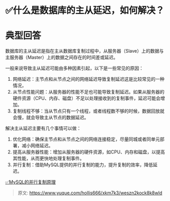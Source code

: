 # ✅什么是数据库的主从延迟，如何解决？

# 典型回答


数据库的主从延迟是指在主从数据库复制过程中，从服务器（Slave）上的数据与主服务器（Master）上的数据之间存在的时间差或延迟。



一般来说导致主从延迟可能由多种因素引起，以下是一些常见的原因：

1. 网络延迟：主节点和从节点之间的网络延迟导致复制延迟这是比较常见的一种情况，
2. 从节点性能问题：从服务器的性能不足也可能导致复制延迟。如果从服务器的硬件资源（CPU、内存、磁盘）不足以处理接收到的复制事件，延迟可能会增加。
3. 复制线程不够：当从节点只有一个线程，或者线程数不够的时候，数据回放就会慢，就会导致主从节点的数据延迟。





解决主从延迟主要有几个事情可以做：

1. 优化网络：确保主节点和从节点之间的网络连接稳定，尽量同城或者同单元部署，减小网络延迟。
2. 提高从服务器性能：增加从服务器的硬件资源，如CPU、内存和磁盘，以提高其性能，从而更快地处理复制事件。
3. 并行复制：借助MySQL提供的并行复制的能力，提升复制的效率，降低延迟。



[✅MySQL的并行复制原理](https://www.yuque.com/hollis666/xkm7k3/igarxy867n7bgq1q)



> 原文: <https://www.yuque.com/hollis666/xkm7k3/weszn2kock8k8wld>